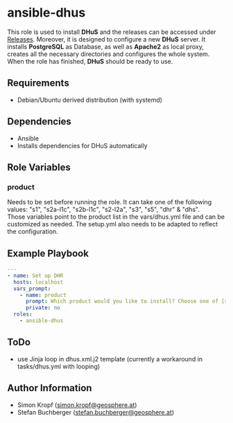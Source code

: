 # ansible-dhus

This role is used to install **DHuS** and the releases can be accessed under [Releases](https://github.com/SentinelDataHub/dhus-distribution/releases). Moreover, it is designed to configure a new **DHuS** server. It installs **PostgreSQL** as Database, as well as **Apache2** as local proxy, creates all the necessary directories and configures the whole system. When the role has finished, **DHuS** should be ready to use.

## Requirements

* Debian/Ubuntu derived distribution (with systemd)

## Dependencies

* Ansible
* Installs dependencies for DHuS automatically

## Role Variables

### product

Needs to be set before running the role. It can take one of the following values: "s1", "s2a-l1c", "s2b-l1c", "s2-l2a", "s3", "s5", "dhr" & "dhs".  
Those variables point to the product list in the vars/dhus.yml file and can be customized as needed. The setup.yml also needs to be adapted to reflect the configuration.

## Example Playbook

```yaml
---
- name: Set up DHR
  hosts: localhost
  vars_prompt:
    - name: product
      prompt: Which product would you like to install? Choose one of [s1, s2a-l1c, s2b-l1c, s2-l2a, s3, s5, dhr, dhs]
      private: no
  roles:
    - ansible-dhus
```

## ToDo

* use Jinja loop in dhus.xml.j2 template (currently a workaround in tasks/dhus.yml with looping)

## Author Information

* Simon Kropf (simon.kropf@geosphere.at)
* Stefan Buchberger (stefan.buchberger@geosphere.at)